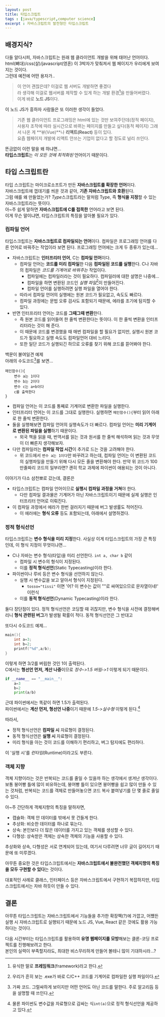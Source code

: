 ```yaml
---
layout: post
title: 타입스크립트
tags : [java/typescript,computer science]
excerpt : 자바스크립트의 발전형인 타입스크립트
---
```


## 배경지식?

다들 알다시피, 자바스크립트는 원래 웹 클라이언트 개발을 위해 태어난 언어이다.  
html(뼈대)/css(살)/javascript(영혼) 이 3박자가 맞춰져서 웹 페이지가 우리에게 보여지는 것이다.  
그런데 예전에 어떤 용자가..  
> 이 언어 괜찮은데? 이걸로 웹 서버도 개발하면 좋겠다  
라 생각해 이걸로 웹서버를 제작할 수 있게 하는 개발 환경[^1]을 만들어버렸다.  
이게 바로 **노드 JS**이다.  

이 노드 JS가 흥하자 사람들은 또 이러한 생각이 들었다.  
> 기존 웹 클라이언트 프로그래밍은 html에 있는 것만 보여주던데(정적 페이지),  
> 사용자 조작에 따라 실시간으로 바뀌는 페이지를 만들고 싶다(동적 페이지)
그래서 나온 게 **뷰(Vue)**나 **리액트(React)** 등이 있다.  
요즘 웹페이지 개발에 리액트 안쓰는 기업이 없다고 할 정도로 널리 쓰인다.  

뜬금없이 이런 말을 왜 하냐면...  
**타입스크립트**는 *이 모든 것에 최적화된* 언어이기 때문이다.

## 타입 스크립트란

타입 스크립트는 마이크로소프트가 만든 **자바스크립트를 확장한 언어**이다.  
자바스크립트에 껍데기를 씌운 것과 같아, **기존 자바스크립트와 호환**된다.  
그럼 얘를 왜 만들었는가? *Type*스크립트라는 말처럼 Type, 즉 **형식을 지정**할 수 있는 자바스크립트라는 뜻이다.  
아~주 쉽게 말하면 **자바스크립트에 C를 접목한** 언어라고 보면 된다.  
이게 무슨 말이냐면, 타입스크립트의 특징을 알아볼 필요가 있다.

### 컴파일 언어

타입스크립트는 **자바스크립트로 컴파일되는 언어**이다. 컴파일은 프로그래밍 언어를 다른 언어로 바꿔주는 작업이라 보면 된다. 프로그래밍 언어에는 크게 두 종류가 있는데...

* 자바스크립트는 **인터프리터 언어**, C는 **컴파일 언어**이다.
  * 컴파일 언어는 **코드를 미리 컴파일**한 다음 **컴파일된 코드를 실행**한다. C나 자바의 컴파일은 *코드를 기계어로 바꿔주는* 작업이다.  
    * 컴파일에는 컴파일러라는 것이 필요하다. 컴파일러에 대한 설명은 나중에...
    * 컴파일을 하면 변환된 코드인 *실행 파일*[^2]이 만들어진다.
    * 컴파일 언어를 실행하려면 실행 파일을 열어야 한다.
  * 따라서 컴파일 언어의 실행에는 원본 코드가 필요없고, 속도도 빠르다. 
  * 컴파일 과정에는 문법 오류 검사도 포함되기 때문에, 에라를 조기에 탐지할 수 있다.
* 반면 인터프리터 언어는 코드를 **그때그때 변환**한다.
  * 즉 원본 코드를 읽어들여 한 줄씩 변환한다는 뜻이다. 이 한 줄씩 변환을 인터프리터라는 것이 해 준다.
  * 이 때문에 코드를 변경했을 때 매번 컴파일을 할 필요가 없지만, 실행시 원본 코드가 필요하고 실행 속도도 컴파일언어 대비 느리다.
  * 또한 일단 코드가 실행되긴 하므로 오류를 찾기 위해 코드를 뜯어봐야 한다.

백문이 불여일견 예제  
아래의 수도코드[^3]를 보면...  

```
메인함수(){
    변수 a는 1이다
    변수 b는 2이다
    변수 c는 a+b이다
    c를 출력한다
}
```

* 컴파일 언어는 이 코드를 통째로 기계어로 변환한 파일을 실행한다.
* 인터프리터 언어는 이 코드를 그대로 실행한다. 실행하면 ```메인함수(){```부터 읽어 아래로 한 줄씩 변환한다.
* 둘을 실행해보면 컴파일 언어의 실행속도가 더 빠르다. 컴파일 언어는 **미리 기계어로 변환된 파일을 실행**하기 때문이다.
  * 외국 책을 읽을 때, 번역서를 읽는 것과 원서를 한 줄씩 해석하며 읽는 것과 무엇이 더 빠른지 생각해보자.
* 다만 컴파일러는 **컴파일 작업 시간**이 추가로 드는 것을 고려해야 한다.
  * 위 코드에서 ```변수 a는 1이다```만 바꾸려고 하는데, 컴파일 언어는 이 변환된 코드의 실행파일을 만들기 위해 다시 모든 줄을 변환해야 한다. 만약 위 코드가 100만줄짜리 코드의 일부라면? 괜히 학교 과제에 파이썬이 애용되는 것이 아니다.

이야기가 다소 삼천뽀로 갔는데, 결론은

* 타입스크립트는 컴파일 언어이므로 **실행시 컴파일 과정을 거쳐**야 한다.
  * 다만 컴파일 결과물은 기계어가 아닌 자바스크립트이기 때문에 실제 실행은 인터프리터 언어로 이뤄진다.
* 이 컴파일 과정에서 에라가 한번 걸러지기 때문에 버그 발생률도 적어진다.
  * 이 에러에는 **형식 오류** 등도 포함되는데, 아래에서 설명하겠다.

### 정적 형식선언

타입스크립트는 **변수 형식을 미리 지정**한다. 사실상 이게 타입스크립트의 가장 큰 특징인데, 이 형식 지정이 무엇이냐면...

* C나 자바는 변수 형식(타잎)을 미리 선언한다. ```int a, char b``` 같이
  * 컴파일 시 변수의 형식이 지정된다.
  * 이를 **정적 형식선언**(Static Typecasting)이라 한다.
* 파이썬이나 루비 등은 변수 형식을 선언하지 않는다.
  * 실행 시 변수값을 보고 알아서 형식이 지정된다.
    * ```tosso="tissi"``` 이면 '어? 이 변수는 값이 ""로 싸여있으므로 문자열이네!' 이런식
  * 이를 **동적 형식선언**(Dynamic Typecasting)이라 한다.

둘다 장단점이 있다. 정적 형식선언은 코딩할 때 귀찮지만, 변수 형식을 사전에 결정해버리니 **형식 관련된 버그**가 발생될 확률이 적다. 동적 형식선언은 그 반대고  

또다시 수도코드 예제...

```C
main(){
    int a=3;
    int b=2;
    printf("%d",a/b);
}
```

이렇게 하면 3/2를 버림한 것인 1이 출력된다.  
C에서는 **형선언 먼저, 계산 나중**이므로 *정수->1.5 버림->1* 이렇게 되기 때문이다.  


```python
if __name__ == "__main__":
    a=3
    b=2
    print(a/b)
```

근데 파이썬에서는 똑같이 하면 1.5가 출력된다.  
파이썬에서는 **계산 먼저, 형선언 나중**이기 때문에 *1.5->실수형* 이렇게 된다.[^4]  

따라서,  
  
* 정적 형식선언은 **컴파일 시** 자료형이 결정된다.
* 동적 형식선언은 **실행 시** 자료형이 결정된다.
* 미리 형식을 아는 것이 코드를 이해하기 편리하고, 버그 탐지에도 편리하다.

이 '실행 시'를 *런타임*(Runtime)이라고도 부른다.

### 객체 지향

객체 지향이라는 것은 반복되는 코드를 줄일 수 있을까 하는 생각에서 생겨난 생각이다.  
보통 붕어빵 틀에 많이 비유하는데, 붕어빵 틀이 있으면 붕어빵을 쉽고 많이 만들 수 있는 것처럼, 반복되는 코드를 객체로 만들어놓으면 코드 복사 붙여넣기를 단 몇 줄로 줄일 수 있다.  

아~주 간단하게 객체지향의 특징을 말하자면,
* 캡슐화: 객체 안 데이터를 밖에서 못 건들게 한다.
* 추상화: 비슷한 데이터를 하나로 묶는다.
* 상속: 본인보다 더 많은 데이터를 가지고 있는 객체를 생성할 수 있다.
* 다형성: 상속받은 객체는 상속한 객체의 기능을 사용할 수 있다.

추상화와 상속, 다형성은 서로 연계되어 있는데, 여기서 다루려면 너무 글이 길어지기 때문에 ~~또~~ 미루겠다.  

아무튼 중요한 것은 타입스크립트에서는 **자바스크립트에서 불완전했던 객체지향의 특징을 모두 구현할 수 있다**는 것이다.

대표적인 사례로 클래스, 인터페이스 등은 자바스크립트에서 구현하기 복잡하지만, 타입스크립트에서는 자바 하듯이 만들 수 있다.

## 결론

아무튼 타입스크립트는 자바스크립트에서 기능들을 추가한 확장팩(?)에 가깝고, 어쨌든 실행 시 자바스크립트로 실행되기 때문에 노드 JS, Vue, React 같은 것에도 활용 가능하다는 것이다.  

다음 시간부터는 타입스크립트를 활용하여 **유명 웹페이지를 모방**해보는 클론-코딩 프로젝트를 진행해보려고 한다.  
본인의 실력이 부족할지라도, 최대한 비스무리하게 만들어 볼테니 많이 기대하시라...?

[^1]: 유식한 말로 **프레임워크**(framework)라고 한다.
[^2]: 우리가 흔히 보는 .exe가 바로 C/C++ 코드를 기계어로 컴파일한 실행 파일이다.
[^3]: 가짜 코드. 그럴싸하게 보이지만 어떤 언어도 아닌 코드를 말한다. 주로 알고리듬 등을 설명할 때 쓰인다.
[^4]: 물론 파이썬도 변수값을 자료형으로 감싸는 식```int(a)```으로 정적 형식선언을 제공하고 있다.